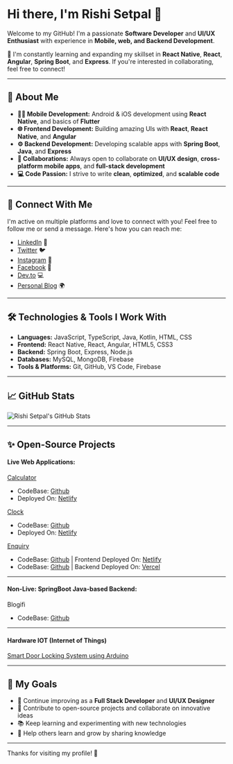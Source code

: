 # Hi there, I'm **Rishi Setpal** 👋

Welcome to my GitHub! I'm a passionate **Software Developer** and **UI/UX Enthusiast** with experience in **Mobile, web, and Backend Development**. 

🚀 I'm constantly learning and expanding my skillset in **React Native**, **React**, **Angular**, **Spring Boot**, and **Express**. If you're interested in collaborating, feel free to connect!

---

## 🚀 About Me

- **👨‍💻 Mobile Development:** Android & iOS development using **React Native**, and basics of **Flutter**
- **🌐 Frontend Development:** Building amazing UIs with **React**, **React Native**, and **Angular**
- **⚙️ Backend Development:** Developing scalable apps with **Spring Boot**, **Java**, and **Express**
- **💼 Collaborations:** Always open to collaborate on **UI/UX design**, **cross-platform mobile apps**, and **full-stack development**
- **💻 Code Passion:** I strive to write **clean**, **optimized**, and **scalable code**

---

## 📣 Connect With Me

I'm active on multiple platforms and love to connect with you!
Feel free to follow me or send a message. Here's how you can reach me:

- [LinkedIn](https://www.linkedin.com/in/rishisetpal) 🔗
- [Twitter](https://twitter.com/rishisetpal) 🐦
- [Instagram](https://www.instagram.com/rishisetpal) 📸
- [Facebook](https://www.facebook.com/rishisetpal) 📘
- [Dev.to](https://dev.to/rishisetpal) 💻
- [Personal Blog](https://github.com/RishiSetpal) 🌍
<!--https://rishisetpal.dev Docker, AWS,-->

---

## 🛠️ Technologies & Tools I Work With

- **Languages:** JavaScript, TypeScript, Java, Kotlin, HTML, CSS
- **Frontend:** React Native, React, Angular, HTML5, CSS3
- **Backend:** Spring Boot, Express, Node.js
- **Databases:** MySQL, MongoDB, Firebase
- **Tools & Platforms:** Git, GitHub, VS Code, Firebase

---

## 📈 GitHub Stats

![Rishi Setpal's GitHub Stats](https://github-readme-stats.vercel.app/api?username=RishiSetpal&show_icons=true&count_private=true&hide_title=true&theme=radical)

---

## ✨ Open-Source Projects

#### Live Web Applications:

[Calculator](https://the-basic-calculator.netlify.app/)
  - CodeBase: [Github](https://github.com/RishiSetpal/Calculator)
  - Deployed On: [Netlify](https://app.netlify.com/sites/the-basic-calculator/overview)

[Clock](https://the-clock-application.netlify.app/)
  - CodeBase: [Github](https://github.com/RishiSetpal/Clock)
  - Deployed On: [Netlify](https://app.netlify.com/sites/the-clock-application/overview)

[Enquiry](https://enquery.netlify.app/)
  - CodeBase: [Github](https://github.com/RishiSetpal/JS_EnqueryApplication_Frontend) | Frontend Deployed On: [Netlify](https://app.netlify.com/sites/enquery)
  - CodeBase: [Github](https://github.com/RishiSetpal/JS_EnqueryApplication_Backend) | Backend Deployed On: [Vercel](https://vercel.com/rishisetpals-projects/js-enquery-application-backend-ruwk)

---
#### Non-Live: SpringBoot Java-based Backend: 
Blogifi 
- CodeBase: [Github](https://github.com/RishiSetpal/Blogifi/tree/Part10)

---
#### Hardware IOT (Internet of Things)
[Smart Door Locking System using Arduino](https://www.tinkercad.com/things/jfRw93i780W-smart-door-locking-system-using-arduino)

----

## 🎯 My Goals

- 🌱 Continue improving as a **Full Stack Developer** and **UI/UX Designer**
- 🚀 Contribute to open-source projects and collaborate on innovative ideas
- 📚 Keep learning and experimenting with new technologies
- 🤝 Help others learn and grow by sharing knowledge

---

Thanks for visiting my profile! 🙌


<!--

## Hello there

- 👋 I’m **[RishiSetpal](https://github.com/RishiSetpal)**
- 👀 I’m interested in **Mobile Development**, **UI/UX Design**, **Frontend** (React, React Native, Angular), and **Backend** (Spring Boot, Java, Express)
- 🌱 I’m currently learning **Android & iOS Development with React Native**, and improving my skills in **Full Stack Development** (React, Spring Boot, Java)
- 💞️ I’m looking to collaborate on **UI/UX Design**, **Cross-Platform Mobile Apps**, and **Web Development** projects
- 💖 Passionate about writing **optimal**, **clean**, and **scalable** code
- 📫 How to reach me rishisetpal123@gmail.com
---



**RishiSetpal/RishiSetpal** is a ✨ _special_ ✨ repository because its `README.md` (this file) appears on your GitHub profile.
Here are some ideas to get you started:
- 🔭 I’m currently working on ...
- 🌱 I’m currently learning Mobile development (react native)
- 👯 I’m looking to collaborate on ...
- 🤔 I’m looking for help with ...
- 💬 Ask me about ...
- 📫 How to reach me: ...
- 😄 Pronouns: ...
- ⚡ Fun fact: ...

RishiSetpal7/RishiSetpal7 is a ✨ special ✨ repository because its `README.md` (this file) appears on your GitHub profile.
You can click the Preview link to take a look at your changes.
- 👋 Hi, I’m @RishiSetpal7
- 👀 I’m interested in Clean Code, Mobile Development, UI.
- 🌱 I’m currently learning Android Development, React Native, iOS Development.
- 💞️ I’m looking to collaborate on UI Related Tasks
- 📫 How to reach me rishisetpal1234@gmail.com
-->



